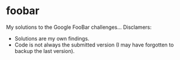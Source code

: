 # foobar

My solutions to the Google FooBar challenges...
Disclamers:
- Solutions are my own findings.
- Code is not always the submitted version (I may have forgotten to backup the last version).
